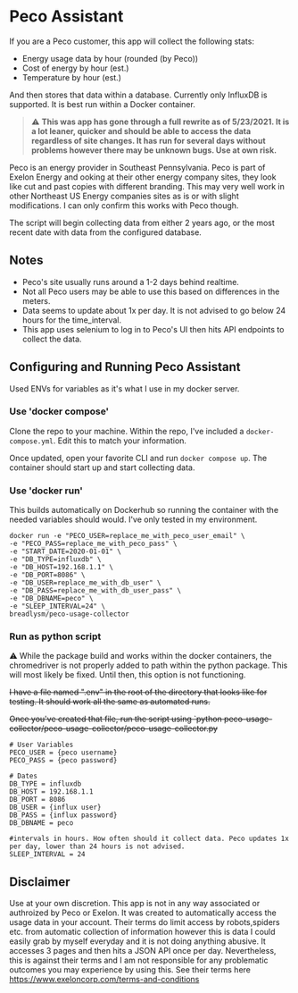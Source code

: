 # Peco Assistant

If you are a Peco customer, this app will collect the following stats:
- Energy usage data by hour (rounded (by Peco))
- Cost of energy by hour (est.)
- Temperature by hour (est.)

And then stores that data within a database. Currently only InfluxDB is supported. It is best run within a Docker container. 

> :warning: **This was app has gone through a full rewrite as of 5/23/2021. It is a lot leaner, quicker and should be able to access the data regardless of site changes. It has run for several days without problems however there may be unknown bugs. Use at own risk.**

Peco is an energy provider in Southeast Pennsylvania. Peco is part of Exelon Energy and ooking at their other energy company sites, they look like cut and past copies with different branding. This may very well work in other Northeast US Energy companies sites as is or with slight modifications. I can only confirm this works with Peco though. 

The script will begin collecting data from either 2 years ago, or the most recent date with data from the configured database. 

## Notes
- Peco's site usually runs around a 1-2 days behind realtime. 
- Not all Peco users may be able to use this based on differences in the meters. 
- Data seems to update about 1x per day. It is not advised to go below 24 hours for the time_interval. 
- This app uses selenium to log in to Peco's UI then hits API endpoints to collect the data.  
## Configuring and Running Peco Assistant
Used ENVs for variables as it's what I use in my docker server.

### Use 'docker compose'
Clone the repo to your machine. Within the repo, I've included a `docker-compose.yml`. Edit this to match your information. 

Once updated, open your favorite CLI and run `docker compose up`. The container should start up and start collecting data. 
### Use 'docker run' 

This builds automatically on Dockerhub so running the container with the needed variables should would. I've only tested in my environment. 
```shell
docker run -e "PECO_USER=replace_me_with_peco_user_email" \
-e "PECO_PASS=replace_me_with_peco_pass" \
-e "START_DATE=2020-01-01" \
-e "DB_TYPE=influxdb" \
-e "DB_HOST=192.168.1.1" \
-e "DB_PORT=8086" \
-e "DB_USER=replace_me_with_db_user" \
-e "DB_PASS=replace_me_with_db_user_pass" \
-e "DB_DBNAME=peco" \
-e "SLEEP_INTERVAL=24" \
breadlysm/peco-usage-collector
```
### Run as python script
:warning: While the package build and works within the docker containers, the chromedriver is not properly added to path within the python package. This will most likely be fixed. Until then, this option is not functioning. 

~~I have a file named ".env" in the root of the directory that looks like for testing. It should work all the same as automated runs.~~

~~Once you've created that file, run the script using 
`python peco-usage-collector/peco-usage-collector/peco-usage-collector.py~~

```env
# User Variables
PECO_USER = {peco username}
PECO_PASS = {peco password}

# Dates
DB_TYPE = influxdb
DB_HOST = 192.168.1.1 
DB_PORT = 8086
DB_USER = {influx user} 
DB_PASS = {influx password}
DB_DBNAME = peco 

#intervals in hours. How often should it collect data. Peco updates 1x per day, lower than 24 hours is not advised. 
SLEEP_INTERVAL = 24 

```

## Disclaimer
Use at your own discretion. This app is not in any way associated or authroized by Peco or Exelon. It was created to automatically access the usage data in your account. Their terms do limit access by robots,spiders etc. from automatic collection of information however this is data I could easily grab by myself everyday and it is not doing anything abusive. It accesses 3 pages and then hits a JSON API once per day. Nevertheless, this is against their terms and I am not responsible for any problematic outcomes you may experience by using this. See their terms here https://www.exeloncorp.com/terms-and-conditions


